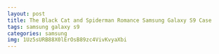 ```yaml
---
layout: post
title: The Black Cat and Spiderman Romance Samsung Galaxy S9 Case
tags: samsung galaxy s9
categories: samsung
img: 1Uz5sURB88X0lErOsB89zc4VivKvyaXbi
---
```

